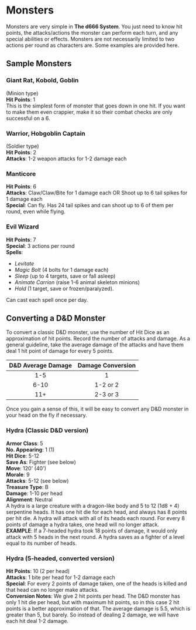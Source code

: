 # Monsters
Monsters are very simple in **The d666 System**. You just need to know hit points, the attacks/actions the monster can perform each turn, and any special abilities or effects. Monsters are not necessarily limited to two actions per round as characters are. Some examples are provided here.

## Sample Monsters

### Giant Rat, Kobold, Goblin
(Minion type)  
**Hit Points**: 1  
This is the simplest form of monster that goes down in one hit. If you want to make them even crappier, make it so their combat checks are only successful on a 6.

### Warrior, Hobgoblin Captain
(Soldier type)  
**Hit Points**: 2  
**Attacks**: 1-2 weapon attacks for 1-2 damage each

### Manticore
**Hit Points**: 6  
**Attacks**: Claw/Claw/Bite for 1 damage each OR Shoot up to 6 tail spikes for 1 damage each  
**Special**: Can fly. Has 24 tail spikes and can shoot up to 6 of them per round, even while flying.

### Evil Wizard
**Hit Points**: 7  
**Special**: 3 actions per round  
**Spells**:
- *Levitate*
- *Magic Bolt* (4 bolts for 1 damage each)
- *Sleep* (up to 4 targets, save or fall asleep)
- *Animate Carrion* (raise 1-6 animal skeleton minions)
- *Hold* (1 target, save or frozen/paralyzed).

Can cast each spell once per day.

## Converting a D&D Monster
To convert a classic D&D monster, use the number of Hit Dice as an approximation of hit points. Record the number of attacks and damage. As a general guideline, take the average damage of the attacks and have them deal 1 hit point of damage for every 5 points.

| D&D Average Damage | Damage Conversion |
|:------------------:|:-----------------:|
| 1-5 | 1 |
| 6-10 | 1-2 or 2 |
|11+ | 2-3 or 3 |

Once you gain a sense of this, it will be easy to convert any D&D monster in your head on the fly if necessary.

### Hydra (Classic D&D version)
**Armor Class**: 5  
**No. Appearing**: 1 (1)  
**Hit Dice**: 5-12  
**Save As**: Fighter (see below)  
**Move**: 120' (40')  
**Morale**: 9  
**Attacks**: 5-12 (see below)  
**Treasure Type**: B  
**Damage**: 1-10 per head  
**Alignment**: Neutral  
A hydra is a large creature with a dragon-like body and 5 to 12 (1d8 + 4) serpentine heads. It has one hit die for each head, and always has 8 points per hit die. A hydra will attack with all of its heads each round. For every 8 points of damage a hydra takes, one head will no longer attack.  
**EXAMPLE**: If a 7-headed hydra took 18 points of damage, it would only attack with 5 heads in the next round. A hydra saves as a fighter of a level equal to its number of heads.

### Hydra (5-headed, converted version)

**Hit Points**: 10 (2 per head)  
**Attacks**: 1 bite per head for 1-2 damage each  
**Special**: For every 2 points of damage taken, one of the heads is killed and that head can no longer make attacks.  
**Conversion Notes**: We give 2 hit points per head. The D&D monster has only 1 hit die per head, but with maximum hit points, so in this case 2 hit points is a better approximation of that. The average damage is 5.5, which is greater than 5, but barely. So instead of dealing 2 damage, we will have each hit deal 1-2 damage.
